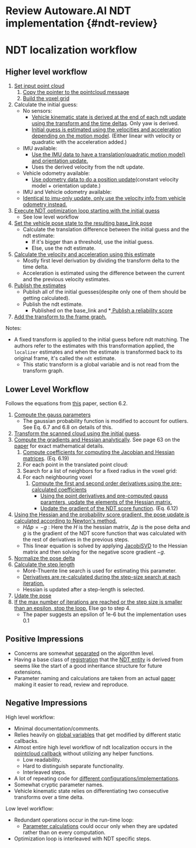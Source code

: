 Review Autoware.AI NDT implementation {#ndt-review}
===========================================

# NDT localization workflow

## Higher level workflow

1. [Set input point cloud](https://gitlab.com/autowarefoundation/autoware.ai/core_perception/blob/master/lidar_localizer/nodes/ndt_matching/ndt_matching.cpp#L958)
   1. [Copy the pointer to the pointcloud message](https://gitlab.com/autowarefoundation/autoware.ai/core_perception/blob/master/ndt_cpu/src/NormalDistributionsTransform.cpp#L97)
   1. [Build the voxel grid](https://gitlab.com/autowarefoundation/autoware.ai/core_perception/blob/master/ndt_cpu/src/NormalDistributionsTransform.cpp#L101-102)
1. Calculate the initial guess:
   * No sensors:
      * [Vehicle kinematic state is derived at the end of each ndt update using the transform and the time deltas](https://gitlab.com/autowarefoundation/autoware.ai/core_perception/blob/master/lidar_localizer/nodes/ndt_matching/ndt_matching.cpp#L1172-1213). Only yaw is derived.
      * [Initial guess is estimated using the velocities and acceleration depending on the motion model](https://gitlab.com/autowarefoundation/autoware.ai/core_perception/blob/master/lidar_localizer/nodes/ndt_matching/ndt_matching.cpp#L971-991). (Either linear with velocity or quadratic with the acceleration added.)
   * IMU available:
     * [Use the IMU data to have a translation(quadratic motion model) and orientation update.](https://gitlab.com/autowarefoundation/autoware.ai/core_perception/blob/master/lidar_localizer/nodes/ndt_matching/ndt_matching.cpp#L770-814)
     * Uses the derived velocity from the ndt update.
   * Vehicle odometry available:
     * [Use odometry data to do a position update](https://gitlab.com/autowarefoundation/autoware.ai/core_perception/blob/master/lidar_localizer/nodes/ndt_matching/ndt_matching.cpp#L738-765)(constant velocity model + orientation update.)
   * IMU and Vehicle odometry available:
    * [Identical to imu-only update, only use the velocity info from vehicle odometry instead.](https://gitlab.com/autowarefoundation/autoware.ai/core_perception/blob/master/lidar_localizer/nodes/ndt_matching/ndt_matching.cpp#L706-733)
1. [Execute NDT optimization loop starting with the initial guess](https://gitlab.com/autowarefoundation/autoware.ai/core_perception/blob/master/lidar_localizer/nodes/ndt_matching/ndt_matching.cpp#L1045)
   * See low level workflow
1. [Set the vehicle pose state to the resulting base_link pose](https://gitlab.com/autowarefoundation/autoware.ai/core_perception/blob/master/lidar_localizer/nodes/ndt_matching/ndt_matching.cpp#L1144-1152)
   * Calculate the translation difference between the initial guess and the ndt estimate:
     * If it's bigger than a threshold, use the initial guess.
     * Else, use the ndt estimate.
1. [Calculate the velocity and acceleration using this estimate](https://gitlab.com/autowarefoundation/autoware.ai/core_perception/blob/master/lidar_localizer/nodes/ndt_matching/ndt_matching.cpp#L1163-1202)
   * Mostly first level derivation by dividing the transform delta to the time delta.
   * Acceleration is estimated using the difference between the current and the previous velocity estimates.
1. [Publish the estimates](https://gitlab.com/autowarefoundation/autoware.ai/core_perception/blob/master/lidar_localizer/nodes/ndt_matching/ndt_matching.cpp#L1359-1364)
   * Publish all of the initial guesses(despite only one of them should be getting calculated).
   * Publish the ndt estimate.
     * Published on the base_link and
   *[ Publish a reliability score](https://gitlab.com/autowarefoundation/autoware.ai/core_perception/blob/master/lidar_localizer/nodes/ndt_matching/ndt_matching.cpp#L1415-1417)
1. [Add the transform to the frame graph.](https://gitlab.com/autowarefoundation/autoware.ai/core_perception/blob/master/lidar_localizer/nodes/ndt_matching/ndt_matching.cpp#L1370-1377)


Notes:
* A fixed transform is applied to the initial guess before ndt matching. The authors refer to the estimates with this transformation applied, the `localizer` estimates and when the estimate is transformed back to its original frame, it's called the `ndt` estimate.
  * This static transform is a global variable and is not read from the transform graph.

## Lower Level Workflow

Follows the equations from [this](http://www.diva-portal.org/smash/get/diva2:276162/FULLTEXT02.pdf) paper, section 6.2.

1. [Compute the gauss parameters](https://gitlab.com/autowarefoundation/autoware.ai/core_perception/blob/master/ndt_cpu/src/NormalDistributionsTransform.cpp#L112-118)
   * The gaussian probability function is modified to account for outliers. See Eq. 6.7 and 6.8 on details of this.
1. [Transform the scanned cloud using the initial guess](https://gitlab.com/autowarefoundation/autoware.ai/core_perception/blob/master/ndt_cpu/src/NormalDistributionsTransform.cpp#L120-124).
1. [Compute the gradients and Hessian analytically](https://gitlab.com/autowarefoundation/autoware.ai/core_perception/blob/master/ndt_cpu/src/NormalDistributionsTransform.cpp#L140). See page 63 on the [paper](http://www.diva-portal.org/smash/get/diva2:276162/FULLTEXT02.pdf) for exact mathematical details.
   1. [Compute coefficients for computing the Jacobian and Hessian matrices](https://gitlab.com/autowarefoundation/autoware.ai/core_perception/blob/master/ndt_cpu/src/NormalDistributionsTransform.cpp#L305-426). (Eq. 6.19)
   1. For each point in the translated point cloud:
     1. Search for a list of neighbors for a fixed radius in the voxel grid:
     1. For each neighbouring voxel
        1. [Compute the first and second order derivatives using the pre-calculated coefficients](https://gitlab.com/autowarefoundation/autoware.ai/core_perception/blob/master/ndt_cpu/src/NormalDistributionsTransform.cpp#L235-266)
           * [Using the point derivatives and pre-computed gauss paramters, update the elements of the Hessian matrix.](https://gitlab.com/autowarefoundation/autoware.ai/core_perception/blob/master/ndt_cpu/src/NormalDistributionsTransform.cpp#L269-300)
           * [Update the gradient of the NDT score function](https://gitlab.com/autowarefoundation/autoware.ai/core_perception/blob/master/ndt_cpu/src/NormalDistributionsTransform.cpp#L288). (Eq. 6.12)
1. [Using the Hessian and the probability score gradient, the pose update is calculated according to Newton's method.](https://gitlab.com/autowarefoundation/autoware.ai/core_perception/blob/master/ndt_cpu/src/NormalDistributionsTransform.cpp#L147-149)
    * $`H\Delta p = -g`$ : Here the $`H`$ is the hessian matrix, $`\Delta p`$ is the pose delta and $`g`$ is the gradient of the NDT score function that was calculated with the rest of derivatives in the previous steps.
    * This linear equation is solved by applying [JacobiSVD](https://eigen.tuxfamily.org/dox/classEigen_1_1JacobiSVD.html) to the Hessian matrix and then solving for the negative score gradient $`-g`$.
1. [Normalize the pose delta](https://gitlab.com/autowarefoundation/autoware.ai/core_perception/blob/master/ndt_cpu/src/NormalDistributionsTransform.cpp#L159)
1. [Calculate the step length](https://gitlab.com/autowarefoundation/autoware.ai/core_perception/blob/master/ndt_cpu/src/NormalDistributionsTransform.cpp#L160)
   * Moré-Thuente line search is used for estimating this parameter.
   * [Derivatives are re-calculated during the step-size search at each iteration.](https://gitlab.com/autowarefoundation/autoware.ai/core_perception/blob/master/ndt_cpu/src/NormalDistributionsTransform.cpp#L503)
   * Hessian is updated after a step-length is selected.
1. [Udate the pose](https://gitlab.com/autowarefoundation/autoware.ai/core_perception/blob/master/ndt_cpu/src/NormalDistributionsTransform.cpp#L168)
1. [If the max number of iterations are reached or the step size is smaller than an epsilon, stop the loop.](https://gitlab.com/autowarefoundation/autoware.ai/core_perception/blob/master/ndt_cpu/src/NormalDistributionsTransform.cpp#L172-174) Else go to step 4.
   * The paper suggests an epsilon of 1e-6 but the implementation uses 0.1


## Positive Impressions
* Concerns are somewhat [separated](https://gitlab.com/autowarefoundation/autoware.ai/core_perception/tree/master/ndt_cpu/include/ndt_cpu) on the algorithm level.
* Having a base class of [registration](https://gitlab.com/autowarefoundation/autoware.ai/core_perception/blob/master/ndt_cpu/include/ndt_cpu/Registration.h) that the [NDT entity](https://gitlab.com/autowarefoundation/autoware.ai/core_perception/blob/master/ndt_cpu/include/ndt_cpu/NormalDistributionsTransform.h)  is derived from seems like the start of a good inheritance structure for future extensions.
* Parameter naming and calculations are taken from an actual [paper](http://www.diva-portal.org/smash/get/diva2:276162/FULLTEXT02.pdf) making it easier to read, review and reproduce.


## Negative Impressions

High level workflow:

* Minimal documentation/comments.
* Relies heavily on [global variables](https://gitlab.com/autowarefoundation/autoware.ai/core_perception/blob/master/lidar_localizer/nodes/ndt_matching/ndt_matching.cpp#L81-239) that get modified by different static callbacks.
* Almost entire high level workflow of ndt localization occurs in the [pointcloud callback](https://gitlab.com/autowarefoundation/autoware.ai/core_perception/blob/master/lidar_localizer/nodes/ndt_matching/ndt_matching.cpp#L925) without utilizing any helper functions.
  * Low readability.
  * Hard to distinguish separate functionality.
  * Interleaved steps.
* A lot of repeating code for [different configurations/implementations](https://gitlab.com/autowarefoundation/autoware.ai/core_perception/blob/master/lidar_localizer/nodes/ndt_matching/ndt_matching.cpp#L1025-1096).
* Somewhat cryptic parameter names.
* Vehicle kinematic state relies on differentiating two consecutive transforms over a time delta.

Low level workflow:
* Redundant operations occur in the run-time loop:
   * [ Parameter calculations](https://gitlab.com/autowarefoundation/autoware.ai/core_perception/blob/master/ndt_cpu/src/NormalDistributionsTransform.cpp#L112-118) could occur only when they are updated rather than on every computation.
* Optimization loop is interleaved with NDT specific steps.
